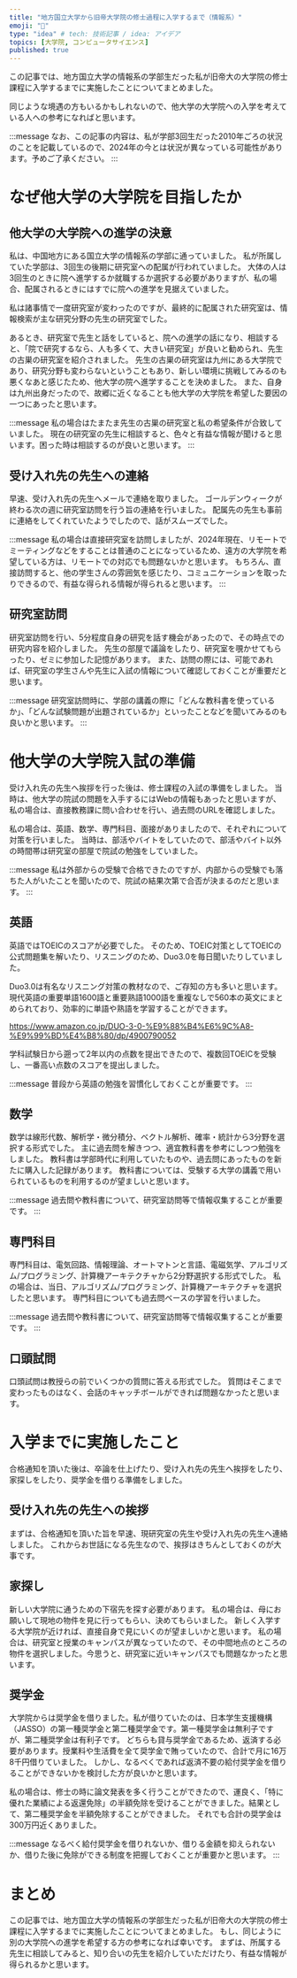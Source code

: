```yaml
---
title: "地方国立大学から旧帝大学院の修士過程に入学するまで（情報系）"
emoji: "🦔"
type: "idea" # tech: 技術記事 / idea: アイデア
topics: [大学院, コンピュータサイエンス]
published: true
---
```


この記事では、地方国立大学の情報系の学部生だった私が旧帝大の大学院の修士課程に入学するまでに実施したことについてまとめました。

同じような境遇の方もいるかもしれないので、他大学の大学院への入学を考えている人への参考になればと思います。

:::message
なお、この記事の内容は、私が学部3回生だった2010年ごろの状況のことを記載しているので、2024年の今とは状況が異なっている可能性があります。予めご了承ください。
:::

# なぜ他大学の大学院を目指したか

## 他大学の大学院への進学の決意

私は、中国地方にある国立大学の情報系の学部に通っていました。
私が所属していた学部は、3回生の後期に研究室への配属が行われていました。
大体の人は3回生のときに院へ進学するか就職するか選択する必要がありますが、私の場合、配属されるときにはすでに院への進学を見据えていました。

私は諸事情で一度研究室が変わったのですが、最終的に配属された研究室は、情報検索が主な研究分野の先生の研究室でした。

あるとき、研究室で先生と話をしていると、院への進学の話になり、相談すると、「院で研究するなら、人も多くて、大きい研究室」が良いと勧められ、先生の古巣の研究室を紹介されました。
先生の古巣の研究室は九州にある大学院であり、研究分野も変わらないということもあり、新しい環境に挑戦してみるのも悪くなあと感じたため、他大学の院へ進学することを決めました。
また、自身は九州出身だったので、故郷に近くなることも他大学の大学院を希望した要因の一つにあったと思います。

:::message
私の場合はたまたま先生の古巣の研究室と私の希望条件が合致していました。
現在の研究室の先生に相談すると、色々と有益な情報が聞けると思います。困った時は相談するのが良いと思います。
:::

## 受け入れ先の先生への連絡

早速、受け入れ先の先生へメールで連絡を取りました。
ゴールデンウィークが終わる次の週に研究室訪問を行う旨の連絡を行いました。
配属先の先生も事前に連絡をしてくれていたようでしたので、話がスムーズでした。

:::message
私の場合は直接研究室を訪問しましたが、2024年現在、リモートでミーティングなどをすることは普通のことになっているため、遠方の大学院を希望している方は、リモートでの対応でも問題ないかと思います。
もちろん、直接訪問すると、他の学生さんの雰囲気を感じたり、コミュニケーションを取ったりできるので、有益な得られる情報が得られると思います。
:::

## 研究室訪問

研究室訪問を行い、5分程度自身の研究を話す機会があったので、その時点での研究内容を紹介しました。
先生の部屋で議論をしたり、研究室を覗かせてもらったり、ゼミに参加した記憶があります。
また、訪問の際には、可能であれば、研究室の学生さんや先生に入試の情報について確認しておくことが重要だと思います。

:::message
研究室訪問時に、学部の講義の際に「どんな教科書を使っているか」、「どんな試験問題が出題されているか」といったことなどを聞いてみるのも良いかと思います。
:::

# 他大学の大学院入試の準備

受け入れ先の先生へ挨拶を行った後は、修士課程の入試の準備をしました。
当時は、他大学の院試の問題を入手するにはWebの情報もあったと思いますが、私の場合は、直接教務課に問い合わせを行い、過去問のURLを確認しました。

私の場合は、英語、数学、専門科目、面接がありましたので、それぞれについて対策を行いました。
当時は、部活やバイトをしていたので、部活やバイト以外の時間帯は研究室の部屋で院試の勉強をしていました。

:::message
私は外部からの受験で合格できたのですが、内部からの受験でも落ちた人がいたことを聞いたので、院試の結果次第で合否が決まるのだと思います。
:::

## 英語

英語ではTOEICのスコアが必要でした。
そのため、TOEIC対策としてTOEICの公式問題集を解いたり、リスニングのため、Duo3.0を毎日聞いたりしていました。

Duo3.0は有名なリスニング対策の教材なので、ご存知の方も多いと思います。
現代英語の重要単語1600語と重要熟語1000語を重複なしで560本の英文にまとめられており、効率的に単語や熟語を学習することができます。

https://www.amazon.co.jp/DUO-3-0-%E9%88%B4%E6%9C%A8-%E9%99%BD%E4%B8%80/dp/4900790052

学科試験日から遡って2年以内の点数を提出できたので、複数回TOEICを受験し、一番高い点数のスコアを提出しました。

:::message
普段から英語の勉強を習慣化しておくことが重要です。
:::

## 数学

数学は線形代数、解析学・微分積分、ベクトル解析、確率・統計から3分野を選択する形式でした。
主に過去問を解きつつ、適宜教科書を参考にしつつ勉強をしました。
教科書は学部時代に利用していたものや、過去問にあったものを新たに購入した記録があります。
教科書については、受験する大学の講義で用いられているものを利用するのが望ましいと思います。

:::message
過去問や教科書について、研究室訪問等で情報収集することが重要です。
:::


## 専門科目

専門科目は、電気回路、情報理論、オートマトンと言語、電磁気学、アルゴリズム/プログラミング、計算機アーキテクチャから2分野選択する形式でした。
私の場合は、当日、アルゴリズム/プログラミング、計算機アーキテクチャを選択したと思います。
専門科目についても過去問ベースの学習を行いました。

:::message
過去問や教科書について、研究室訪問等で情報収集することが重要です。
:::

## 口頭試問

口頭試問は教授らの前でいくつかの質問に答える形式でした。
質問はそこまで変わったものはなく、会話のキャッチボールができれば問題なかったと思います。


# 入学までに実施したこと

合格通知を頂いた後は、卒論を仕上げたり、受け入れ先の先生へ挨拶をしたり、家探しをしたり、奨学金を借りる準備をしました。

## 受け入れ先の先生への挨拶

まずは、合格通知を頂いた旨を早速、現研究室の先生や受け入れ先の先生へ連絡しました。
これからお世話になる先生なので、挨拶はきちんとしておくのが大事です。

## 家探し

新しい大学院に通うための下宿先を探す必要があります。
私の場合は、母にお願いして現地の物件を見に行ってもらい、決めてもらいました。
新しく入学する大学院が近ければ、直接自身で見にいくのが望ましいかと思います。
私の場合は、研究室と授業のキャンパスが異なっていたので、その中間地点のところの物件を選択しました。今思うと、研究室に近いキャンパスでも問題なかったと思います。

## 奨学金

大学院からは奨学金を借りました。私が借りていたのは、日本学生支援機構（JASSO）の第一種奨学金と第二種奨学金です。第一種奨学金は無利子ですが、第二種奨学金は有利子です。
どちらも貸与奨学金であるため、返済する必要があります。授業料や生活費を全て奨学金で賄っていたので、合計で月に16万8千円借りていました。
しかし、なるべくであれば返済不要の給付奨学金を借りることができないかを検討した方が良いかと思います。

私の場合は、修士の時に論文発表を多く行うことができたので、運良く、「特に優れた業績による返還免除」の半額免除を受けることができました。結果として、第二種奨学金を半額免除することができました。
それでも合計の奨学金は300万円近くありました。

:::message
なるべく給付奨学金を借りれないか、借りる金額を抑えられないか、借りた後に免除ができる制度を把握しておくことが重要かと思います。
:::


# まとめ

この記事では、地方国立大学の情報系の学部生だった私が旧帝大の大学院の修士課程に入学するまでに実施したことについてまとめました。
もし、同じように別の大学院への進学を希望する方の参考になれば幸いです。
まずは、所属する先生に相談してみると、知り合いの先生を紹介していただけたり、有益な情報が得られるかと思います。

